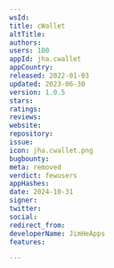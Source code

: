 ```yaml
---
wsId: 
title: cWallet
altTitle: 
authors: 
users: 100
appId: jha.cwallet
appCountry: 
released: 2022-01-03
updated: 2023-06-30
version: 1.0.5
stars: 
ratings: 
reviews: 
website: 
repository: 
issue: 
icon: jha.cwallet.png
bugbounty: 
meta: removed
verdict: fewusers
appHashes: 
date: 2024-10-31
signer: 
twitter: 
social: 
redirect_from: 
developerName: JimHeApps
features: 

---
```


